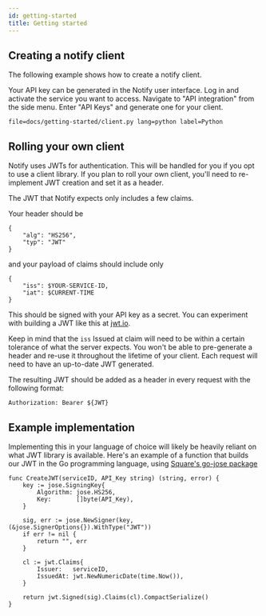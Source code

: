 ```yaml
---
id: getting-started
title: Getting started
---
```


## Creating a notify client

The following example shows how to create a notify client.

Your API key can be generated in the Notify user interface. Log in and activate
the service you want to access.  Navigate to "API integration" from the
side menu. Enter "API Keys" and generate one for your client.

```filetabs
file=docs/getting-started/client.py lang=python label=Python
```

## Rolling your own client

Notify uses JWTs for authentication. This will be handled for you if you opt to
use a client library. If you plan to roll your own client, you'll need to re-implement JWT 
creation and set it as a header.

The JWT that Notify expects only includes a few claims.

Your header should be

```
{
    "alg": "HS256",
    "typ": "JWT"
}
```

and your payload of claims should include only

```
{
    "iss": $YOUR-SERVICE-ID,
    "iat": $CURRENT-TIME
}
```

This should be signed with your API key as a secret. You can experiment with
building a JWT like this at [jwt.io](https://jwt.io).

Keep in mind that the `iss` Issued at claim will need to be within a certain
tolerance of what the server expects. You won't be able to pre-generate a header
and re-use it throughout the lifetime of your client. Each request will need to
have an up-to-date JWT generated.

The resulting JWT should be added as a header in every request with the following format:

```
Authorization: Bearer ${JWT}
```

## Example implementation

Implementing this in your language of choice will likely be heavily reliant on
what JWT library is available. Here's an example of a function that builds our
JWT in the Go programming language, using 
[Square's go-jose package](https://github.com/square/go-jose)


```
func CreateJWT(serviceID, API_Key string) (string, error) {
	key := jose.SigningKey{
		Algorithm: jose.HS256,
		Key:       []byte(API_Key),
	}

	sig, err := jose.NewSigner(key, (&jose.SignerOptions{}).WithType("JWT"))
	if err != nil {
		return "", err
	}

	cl := jwt.Claims{
		Issuer:   serviceID,
		IssuedAt: jwt.NewNumericDate(time.Now()),
	}

	return jwt.Signed(sig).Claims(cl).CompactSerialize()
}
```
